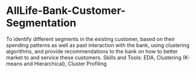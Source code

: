 # AllLife-Bank-Customer-Segmentation
To identify different segments in the existing customer, based on their spending patterns as well as past interaction with the bank, using clustering algorithms, and provide recommendations to the bank on how to better market to and service these customers.  Skills and Tools:  EDA, Clustering (K-means and Hierarchical), Cluster Profiling
